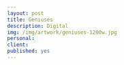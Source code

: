 ```yaml
---
layout: post
title: Geniuses
description: Digital
img: /img/artwork/geniuses-1200w.jpg
personal: 
client:
published: yes
---
```

